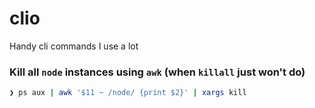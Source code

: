# clio
Handy cli commands I use a lot

### Kill all `node` instances using `awk` (when `killall` just won't do)
```bash
❯ ps aux | awk '$11 ~ /node/ {print $2}' | xargs kill
```
